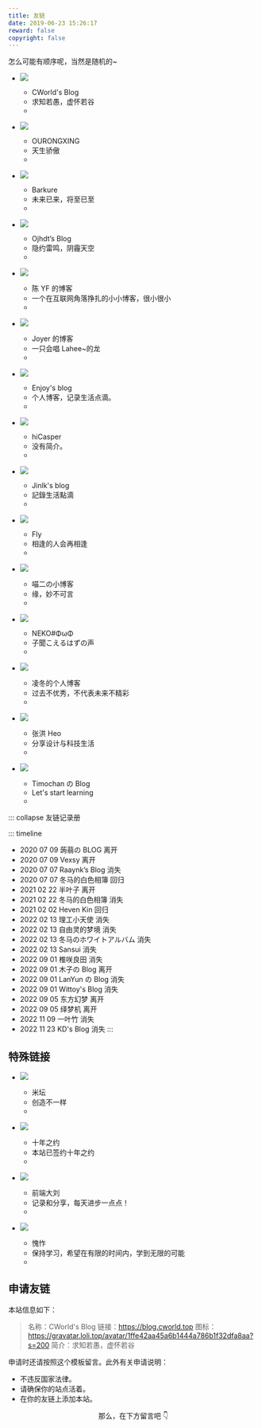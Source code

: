 ```yaml
---
title: 友链
date: 2019-06-23 15:26:17
reward: false
copyright: false
---
```


怎么可能有顺序呢，当然是随机的~

<link href="/static/css/link.min.css" rel="stylesheet">

<div class="f">

- ![](https://gravatar.loli.top/avatar/1ffe42aa45a6b1444a786b1f32dfa8aa)

  - CWorld's Blog
  - 求知若愚，虚怀若谷
  - [](https://blog.cworld.top)

- ![](https://gravatar.loli.top/avatar/27bfab48edf72b1cda99f9bcbe286a78)

  - OURONGXING
  - 天生骄傲
  - [](https://orxing.top)

- ![](https://s2.ax1x.com/2019/07/22/ePRmnO.png)

  - Barkure
  - 未来已来，将至已至
  - [](https://guguga.cn)

- ![](https://blog.ojhdt.com/images/avatar.png)

  - Ojhdt’s Blog
  - 隐约雷鸣，阴霾天空
  - [](https://blog.ojhdt.com)

- ![](https://npm.elemecdn.com/chenyfan-oss@3)

  - 陈 YF 的博客
  - 一个在互联网角落挣扎的小小博客，很小很小
  - [](https://blog.cyfan.top)

- ![](https://gravatar.loli.top/avatar/08fcf342df77ad03fcad18399a2fcb74)

  - Joyer 的博客
  - 一只会唱 Lahee~的龙
  - [](https://blog.joyer.top)

- ![](https://mcenjoy.cn/avatar)

  - Enjoy's blog
  - 个人博客，记录生活点滴。
  - [](https://mcenjoy.cn)

- ![](https://gravatar.loli.top/avatar/b9fa18886cd3acb13fcd8ebfb6140c44?s=200)

  - hiCasper
  - 没有简介。
  - [](http://hicasper.com)

- ![](https://avatars.githubusercontent.com/u/45725145?v=4)

  - Jinlk's blog
  - 記錄生活點滴
  - [](https://jinlk.site)

- ![](https://img1.baidu.com/it/u=1214290448,1946399589&fm=253&fmt=auto)

  - Fly
  - 相逢的人会再相逢
  - [](http://flyme.cf)

- ![](https://www.miaoer.xyz/weblogo.jpg)

  - 喵二の小博客
  - 缘，妙不可言
  - [](https://www.miaoer.xyz)

- ![](http://q1.qlogo.cn/g?b=qq&nk=1253496010@qq.com&s=640)

  - NEKO#ΦωΦ
  - 子聞こえるはずの声
  - [](https://blog.jamsg.cn)

- ![](https://blog.lyr-2000.xyz/avatar.png)

  - 凌冬的个人博客
  - 过去不优秀，不代表未来不精彩
  - [](https://blog.lyr-2000.xyz)

- ![](https://img.zhheo.com/i/2022/08/19/62ff32fa28da1.png)

  - 张洪 Heo
  - 分享设计与科技生活
  - [](https://blog.zhheo.com)

- ![](https://api.timochan.cn/apc/objects/icon/svhozp8tzm9vv9tu1v.png)
  - Timochan の Blog
  - Let's start learning
  - [](https://www.timochan.cn/)

</div>

::: collapse 友链记录册

::: timeline

- 2020 07 09 蒟蒻の BLOG 离开
- 2020 07 09 Vexsy 离开
- 2020 07 07 Raaynk’s Blog 消失
- 2020 07 07 冬马的白色相簿 回归
- 2021 02 22 半叶子 离开
- 2021 02 22 冬马的白色相簿 消失
- 2021 02 02 Heven Kin 回归
- 2022 02 13 理工小天使 消失
- 2022 02 13 自由灵的梦境 消失
- 2022 02 13 冬马のホワイトアルバム 消失
- 2022 02 13 Sansui 消失
- 2022 09 01 椎咲良田 消失
- 2022 09 01 木子の Blog 离开
- 2022 09 01 LanYun の Blog 消失
- 2022 09 01 Wittoy's Blog 消失
- 2022 09 05 东方幻梦 离开
- 2022 09 05 绎梦机 离开
- 2022 11 09 一叶竹 消失
- 2022 11 23 KD's Blog 消失
  :::

## 特殊链接

<div class="f">

- ![](https://static.cloudflare.ltd/Bandbbs_CDN/PWA/pwa_icon_192.png)

  - 米坛
  - 创造不一样
  - [](https://www.bandbbs.cn)

- ![](https://avatars.githubusercontent.com/u/39395618?s=200&v=4)

  - 十年之约
  - 本站已签约十年之约
  - [](https://www.foreverblog.cn)

- ![](https://lzwdot.com/img/favicon.ico)

  - 前端大刘
  - 记录和分享，每天进步一点点！
  - [](https://lzwdot.com/)

- ![](https://kuizuo.cn/img/icons/icon-192.png)
  - 愧怍
  - 保持学习，希望在有限的时间内，学到无限的可能
  - [](https://kuizuo.cn/)

</div>

## 申请友链

本站信息如下：

> 名称：CWorld's Blog
> 链接：https://blog.cworld.top
> 图标：https://gravatar.loli.top/avatar/1ffe42aa45a6b1444a786b1f32dfa8aa?s=200
> 简介：求知若愚，虚怀若谷

申请时还请按照这个模板留言。此外有关申请说明：

- 不违反国家法律。
- 请确保你的站点活着。
- 在你的友链上添加本站。

<p align="center" style="color:var(--inside-accent-color)">那么，在下方留言吧 👇</p>
